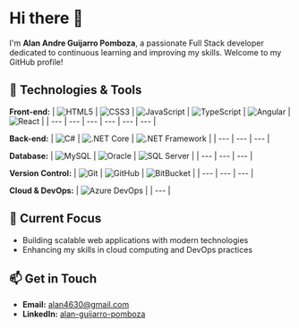# Hi there 👋

I'm **Alan Andre Guijarro Pomboza**, a passionate Full Stack developer dedicated to continuous learning and improving my skills. Welcome to my GitHub profile!

## 🚀 Technologies & Tools

**Front-end:**
| ![HTML5](https://img.shields.io/badge/-HTML5-E34F26?logo=html5&logoColor=white) | ![CSS3](https://img.shields.io/badge/-CSS3-1572B6?logo=css3&logoColor=white) | ![JavaScript](https://img.shields.io/badge/-JavaScript-F7DF1E?logo=javascript&logoColor=black) | ![TypeScript](https://img.shields.io/badge/-TypeScript-3178C6?logo=typescript&logoColor=white) | ![Angular](https://img.shields.io/badge/-Angular-DD0031?logo=angular&logoColor=white) | ![React](https://img.shields.io/badge/-React-61DAFB?logo=react&logoColor=black) |
| --- | --- | --- | --- | --- | --- |

**Back-end:**
| ![C#](https://img.shields.io/badge/-C%23-239120?logo=c-sharp&logoColor=white) | ![.NET Core](https://img.shields.io/badge/-NET_Core-512BD4?logo=dotnet&logoColor=white) | ![.NET Framework](https://img.shields.io/badge/-NET_Framework-9B4F96?logo=dotnet&logoColor=white) |
| --- | --- | --- |

**Database:**
| ![MySQL](https://img.shields.io/badge/-MySQL-4479A1?logo=mysql&logoColor=white) | ![Oracle](https://img.shields.io/badge/-Oracle-F80000?logo=oracle&logoColor=white) | ![SQL Server](https://img.shields.io/badge/-SQL_Server-CC2927?logo=microsoft-sql-server&logoColor=white) |
| --- | --- | --- |

**Version Control:**
| ![Git](https://img.shields.io/badge/-Git-F05032?logo=git&logoColor=white) | ![GitHub](https://img.shields.io/badge/-GitHub-181717?logo=github&logoColor=white) | ![BitBucket](https://img.shields.io/badge/-Bitbucket-0052CC?logo=bitbucket&logoColor=white) |
| --- | --- | --- |

**Cloud & DevOps:**
| ![Azure DevOps](https://img.shields.io/badge/-Azure_DevOps-0083D1?logo=azuredevops&logoColor=white) |
| --- |

## 🔭 Current Focus

- Building scalable web applications with modern technologies
- Enhancing my skills in cloud computing and DevOps practices

## 📫 Get in Touch

- **Email:** [alan4630@gmail.com](mailto:alan4630@gmail.com)
- **LinkedIn:** [alan-guijarro-pomboza](https://www.linkedin.com/in/alan-guijarro-pomboza)
